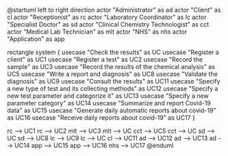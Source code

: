 @startuml
left to right direction
actor "Administrator" as ad
actor "Client" as cl
actor "Receptionist" as rc
actor "Laboratory Coordinator" as lc
actor "Specialist Doctor" as sd
actor "Clinical Chemistry Technologist" as cct
actor "Medical Lab Technician" as mlt
actor "NHS" as nhs
actor "Application" as app

rectangle system {
  usecase "Check the results" as UC
  usecase "Register a client" as UC1
  usecase "Register a test" as UC2
  usecase "Record the sample" as UC3
  usecase "Record the results of the chemical analysis" as UC5
  usecase "Write a report and diagnosis" as UC8
  usecase "Validate the diagnosis" as UC9
  usecase "Consult the results" as UC11
  usecase "Specify a new type of test and its collecting methods" as UC12
  usecase "Specify a new test parameter and categorize it" as UC13
  usecase "Specify a new parameter category" as UC14
  usecase "Summarize and report Covid-19 data" as UC15
  usecase "Generate daily automatic reports about covid-19" as UC16
  usecase "Receive daily reports about covid-19" as UC17
}

rc --> UC1
rc --> UC2
mlt --> UC3
mlt --> UC
cct --> UC5
cct --> UC
sd --> UC
sd --> UC8
lc --> UC9
lc --> UC
cl --> UC11
ad --> UC12
ad --> UC13
ad --> UC14
app --> UC15
app --> UC16
nhs --> UC17
@enduml